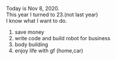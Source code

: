 Today is Nov 8, 2020.  
This year I turned to 23.(not last year)   
I know what I  want to do.  

1. save money
2. write code and build robot for business
3. body building
4. enjoy life with gf (home,car)
